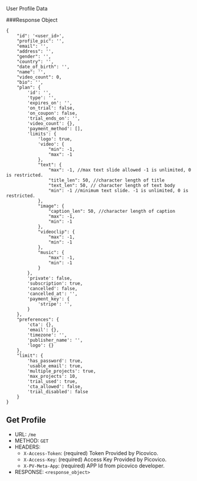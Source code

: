 User Profile Data

###Response Object

    {
        "id": '<user_id>',
        "profile_pic": '', 
        "email": '',
        "address": '',
        "gender": '',
        "country": '',
        "date_of_birth": '',
        "name": '',
        "video_count": 0,
        "bio": '',
        "plan": {
            'id': '',
            'type': '',
            'expires_on': '',
            'on_trial': false,
            'on_coupon': false,
            'trial_ends_on': '',
            'video_count': {},
            'payment_method': [],
            'limits': {
                'logo': true,
                'video': {
                    "min": -1,
                    "max": -1
                },
                "text": {
                    "max": -1, //max text slide allowed -1 is unlimited, 0 is restricted.
                    "title_len": 50, //character length of title
                    "text_len": 50, // character length of text body
                    "min": -1 //minimum text slide. -1 is unlimited, 0 is restricted.
                },
                "image": {
                    "caption_len": 50, //character length of caption
                    "max": -1,
                    "min": -1
                },
                "videoclip": {
                    "max": -1,
                    "min": -1
                },
                "music": {
                    "max": -1,
                    "min": -1
                }
            },
            'private': false,
            'subscription': true,
            'cancelled': false,
            'cancelled_at': '',
            'payment_key': {
                'stripe': '', 
            }
        },
        "preferences": {
            'cta': {},
            'email': {},
            'timezone': '',
            'publisher_name': '',
            'logo': {}
        },
        "limit": {
            'has_password': true,
            'usable_email': true,
            'multiple_projects': true,
            'max_projects': 10,
            'trial_used': true,
            'cta_allowed': false,
            'trial_disabled': false
        }
    }

## Get Profile
- URL: `/me`  
- METHOD: `GET`
- HEADERS:
    - `X-Access-Token`: (required) Token Provided by Picovico.
    - `X-Access-Key`: (required) Access Key Provided by Picovico.
    - `X-PV-Meta-App`: (required) APP Id from picovico developer.
- RESPONSE: `<response_object>`
